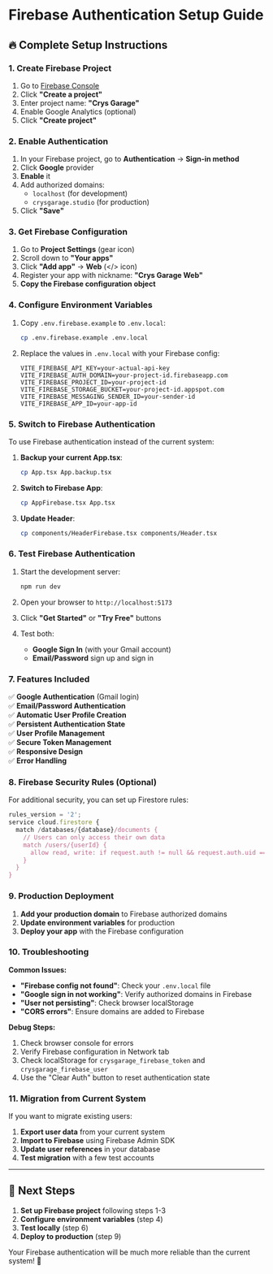 # Firebase Authentication Setup Guide

## 🔥 Complete Setup Instructions

### 1. Create Firebase Project

1. Go to [Firebase Console](https://console.firebase.google.com/)
2. Click **"Create a project"**
3. Enter project name: **"Crys Garage"**
4. Enable Google Analytics (optional)
5. Click **"Create project"**

### 2. Enable Authentication

1. In your Firebase project, go to **Authentication** → **Sign-in method**
2. Click **Google** provider
3. **Enable** it
4. Add authorized domains:
   - `localhost` (for development)
   - `crysgarage.studio` (for production)
5. Click **"Save"**

### 3. Get Firebase Configuration

1. Go to **Project Settings** (gear icon)
2. Scroll down to **"Your apps"**
3. Click **"Add app"** → **Web** (</> icon)
4. Register your app with nickname: **"Crys Garage Web"**
5. **Copy the Firebase configuration object**

### 4. Configure Environment Variables

1. Copy `.env.firebase.example` to `.env.local`:
   ```bash
   cp .env.firebase.example .env.local
   ```

2. Replace the values in `.env.local` with your Firebase config:
   ```env
   VITE_FIREBASE_API_KEY=your-actual-api-key
   VITE_FIREBASE_AUTH_DOMAIN=your-project-id.firebaseapp.com
   VITE_FIREBASE_PROJECT_ID=your-project-id
   VITE_FIREBASE_STORAGE_BUCKET=your-project-id.appspot.com
   VITE_FIREBASE_MESSAGING_SENDER_ID=your-sender-id
   VITE_FIREBASE_APP_ID=your-app-id
   ```

### 5. Switch to Firebase Authentication

To use Firebase authentication instead of the current system:

1. **Backup your current App.tsx**:
   ```bash
   cp App.tsx App.backup.tsx
   ```

2. **Switch to Firebase App**:
   ```bash
   cp AppFirebase.tsx App.tsx
   ```

3. **Update Header**:
   ```bash
   cp components/HeaderFirebase.tsx components/Header.tsx
   ```

### 6. Test Firebase Authentication

1. Start the development server:
   ```bash
   npm run dev
   ```

2. Open your browser to `http://localhost:5173`

3. Click **"Get Started"** or **"Try Free"** buttons

4. Test both:
   - **Google Sign In** (with your Gmail account)
   - **Email/Password** sign up and sign in

### 7. Features Included

✅ **Google Authentication** (Gmail login)  
✅ **Email/Password Authentication**  
✅ **Automatic User Profile Creation**  
✅ **Persistent Authentication State**  
✅ **User Profile Management**  
✅ **Secure Token Management**  
✅ **Responsive Design**  
✅ **Error Handling**  

### 8. Firebase Security Rules (Optional)

For additional security, you can set up Firestore rules:

```javascript
rules_version = '2';
service cloud.firestore {
  match /databases/{database}/documents {
    // Users can only access their own data
    match /users/{userId} {
      allow read, write: if request.auth != null && request.auth.uid == userId;
    }
  }
}
```

### 9. Production Deployment

1. **Add your production domain** to Firebase authorized domains
2. **Update environment variables** for production
3. **Deploy your app** with the Firebase configuration

### 10. Troubleshooting

**Common Issues:**

- **"Firebase config not found"**: Check your `.env.local` file
- **"Google sign in not working"**: Verify authorized domains in Firebase
- **"User not persisting"**: Check browser localStorage
- **"CORS errors"**: Ensure domains are added to Firebase

**Debug Steps:**

1. Check browser console for errors
2. Verify Firebase configuration in Network tab
3. Check localStorage for `crysgarage_firebase_token` and `crysgarage_firebase_user`
4. Use the "Clear Auth" button to reset authentication state

### 11. Migration from Current System

If you want to migrate existing users:

1. **Export user data** from your current system
2. **Import to Firebase** using Firebase Admin SDK
3. **Update user references** in your database
4. **Test migration** with a few test accounts

---

## 🎯 Next Steps

1. **Set up Firebase project** following steps 1-3
2. **Configure environment variables** (step 4)
3. **Test locally** (step 6)
4. **Deploy to production** (step 9)

Your Firebase authentication will be much more reliable than the current system! 🚀

